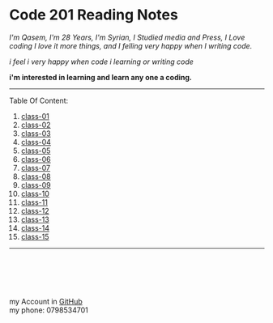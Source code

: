 # Code 201 Reading Notes

_I'm Qasem, I'm 28 Years, I'm Syrian, I Studied media and Press,
I Love coding I love it more things, and I felling very happy when I writing code._

_i feel i very happy when code i learning or writing code_

**i'm interested in learning and learn any one a coding.**
 ***
 Table Of Content:
 <br/>
 01. [class-01](https://qasem-moh.github.io/reading-notes/201tasks/class-01.md)   <br/>
 02.  [class-02](https://qasem-moh.github.io/reading-notes/201tasks/class-02.md) <br/>
 03.  [class-03](https://qasem-moh.github.io/reading-notes/201tasks/class-03.md) <br/>
 04. [class-04](https://qasem-moh.github.io/reading-notes/201tasks/class-04.md)  <br/>
 05. [class-05](https://qasem-moh.github.io/reading-notes/201tasks/class-05.md)  <br/>
 06. [class-06](https://qasem-moh.github.io/reading-notes/201tasks/class-06.md)  <br/> 
 07. [class-07](https://qasem-moh.github.io/reading-notes/201tasks/class-07.md)  <br/>
 08. [class-08](https://qasem-moh.github.io/reading-notes/201tasks/class-08.md)  <br/>
 09. [class-09](https://qasem-moh.github.io/reading-notes/201tasks/class-09.md) <br/>
 10. [class-10](https://qasem-moh.github.io/reading-notes/201tasks/class-10.md)   <br/>
 11. [class-11](https://qasem-moh.github.io/reading-notes/201tasks/class-11.md)  <br/>
 12. [class-12](https://qasem-moh.github.io/reading-notes/201tasks/class-12.md)   <br/>
 13. [class-13](https://qasem-moh.github.io/reading-notes/201tasks/class-13.md)  <br/>
 14. [class-14](https://qasem-moh.github.io/reading-notes/201tasks/class-14.md) <br/>
 15. [class-15](https://qasem-moh.github.io/reading-notes/201tasks/class-15.md)   <br/>

 ***

<br>
<br>

<br>
<br>

my Account in [GitHub](https://github.com/Qasem-moh/)<br/>
my phone: 0798534701
